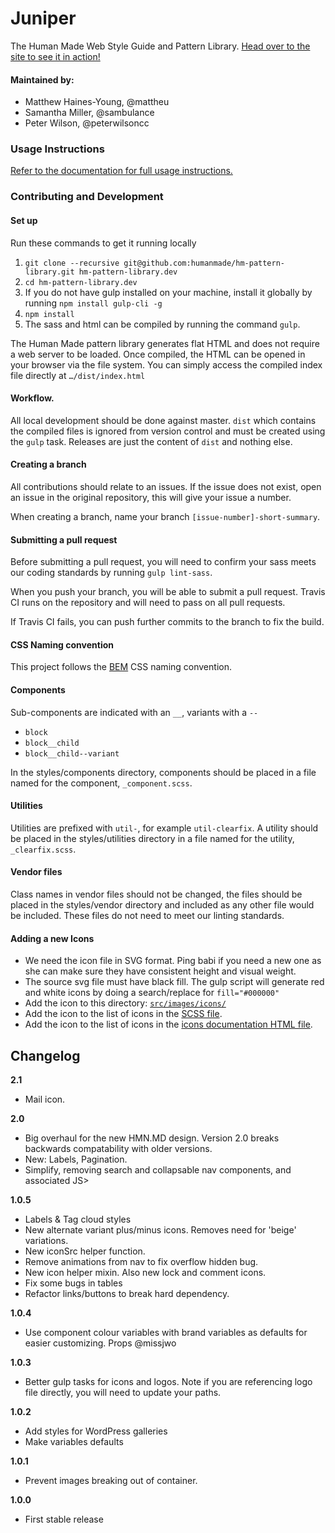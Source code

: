 # Juniper

The Human Made Web Style Guide and Pattern Library. [Head over to the site to see it in action!](https://humanmade.github.io/hm-pattern-library/)

#### Maintained by:

* Matthew Haines-Young, @mattheu
* Samantha Miller, @sambulance
* Peter Wilson, @peterwilsoncc

### Usage Instructions

[Refer to the documentation for full usage instructions.](https://humanmade.github.io/hm-pattern-library/pages/instructions.html)

### Contributing and Development

#### Set up

Run these commands to get it running locally

1. `git clone --recursive git@github.com:humanmade/hm-pattern-library.git hm-pattern-library.dev`
1. `cd hm-pattern-library.dev`
1. If you do not have gulp installed on your machine, install it globally by running `npm install gulp-cli -g`
1. `npm install`
1. The sass and html can be compiled by running the command `gulp`.

The Human Made pattern library generates flat HTML and does not require a web server to be loaded. Once compiled, the HTML can be opened in your browser via the file system. You can simply access the compiled index file directly at `…/dist/index.html`

#### Workflow.

All local development should be done against master. `dist` which contains the compiled files is ignored from version control and must be created using the `gulp` task. Releases are just the content of `dist` and nothing else.

#### Creating a branch

All contributions should relate to an issues. If the issue does not exist, open an issue in the original repository, this will give your issue a number.

When creating a branch, name your branch `[issue-number]-short-summary`.

#### Submitting a pull request

Before submitting a pull request, you will need to confirm your sass meets our coding standards by running `gulp lint-sass`.

When you push your branch, you will be able to submit a pull request. Travis CI runs on the repository and will need to pass on all pull requests.

If Travis CI fails, you can push further commits to the branch to fix the build.

#### CSS Naming convention

This project follows the [BEM](http://getbem.com/) CSS naming convention.

#### Components

Sub-components are indicated with an `__`, variants with a `--`

* `block`
* `block__child`
* `block__child--variant`

In the styles/components directory, components should be placed in a file named for the component, `_component.scss`.

#### Utilities

Utilities are prefixed with `util-`, for example `util-clearfix`. A utility should be placed in the styles/utilities directory in a file named for the utility, `_clearfix.scss`.

#### Vendor files

Class names in vendor files should not be changed, the files should be placed in the styles/vendor directory and included as any other file would be included. These files do not need to meet our linting standards.

#### Adding a new Icons

* We need the icon file in SVG format. Ping babi if you need a new one as she can make sure they have consistent height and visual weight.
* The source svg file must have black fill. The gulp script will generate red and white icons by doing a search/replace for `fill="#000000"`
* Add the icon to this directory: [`src/images/icons/`](https://github.com/humanmade/hm-pattern-library/tree/master/src/images/icons)
* Add the icon to the list of icons in the [SCSS file](https://github.com/humanmade/hm-pattern-library/blob/master/src/styles/utilities/_icons.scss#L13).
* Add the icon to the list of icons in the [icons documentation HTML file](https://github.com/humanmade/hm-pattern-library/blob/master/src/html/pages/icons.html#L21).

## Changelog

**2.1**

* Mail icon.

**2.0**

* Big overhaul for the new HMN.MD design. Version 2.0 breaks backwards compatability with older versions.
* New: Labels, Pagination.
* Simplify, removing search and collapsable nav components, and associated JS>

**1.0.5**

* Labels & Tag cloud styles
* New alternate variant plus/minus icons. Removes need for 'beige' variations.
* New iconSrc helper function.
* Remove animations from nav to fix overflow hidden bug.
* New icon helper mixin. Also new lock and comment icons.
* Fix some bugs in tables
* Refactor links/buttons to break hard dependency.

**1.0.4**

* Use component colour variables with brand variables as defaults for easier customizing. Props @missjwo

**1.0.3**

* Better gulp tasks for icons and logos. Note if you are referencing logo file directly, you will need to update your paths.

**1.0.2**

* Add styles for WordPress galleries
* Make variables defaults

**1.0.1**

* Prevent images breaking out of container.

**1.0.0**

* First stable release
